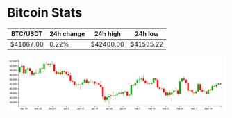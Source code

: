 # Bitcoin Stats

BTC/USDT|24h change|24h high|24h low|
|---|---|---|---|
|$41867.00|0.22%|$42400.00|$41535.22|

<img src="./chart.svg">
